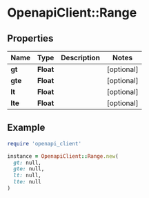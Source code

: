 # OpenapiClient::Range

## Properties

| Name | Type | Description | Notes |
| ---- | ---- | ----------- | ----- |
| **gt** | **Float** |  | [optional] |
| **gte** | **Float** |  | [optional] |
| **lt** | **Float** |  | [optional] |
| **lte** | **Float** |  | [optional] |

## Example

```ruby
require 'openapi_client'

instance = OpenapiClient::Range.new(
  gt: null,
  gte: null,
  lt: null,
  lte: null
)
```

